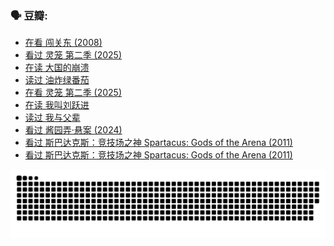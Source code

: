 
### 🗣 豆瓣:

<!-- DOUBAN-ACTIVITIES:START -->
- [在看 闯关东‎ (2008)](https://www.douban.com/doubanapp/dispatch?uri=%2Fstatus%2F6940632597%2F%3F_spm_id%3DMTM2MDY5MjM4&_i=57614896)
- [看过 灵笼 第二季‎ (2025)](https://www.douban.com/doubanapp/dispatch?uri=%2Fstatus%2F6934873885%2F%3F_spm_id%3DMTM2MDY5MjM4&_i=57614896)
- [在读 大国的崩溃](https://www.douban.com/doubanapp/dispatch?uri=%2Fstatus%2F6896407828%2F%3F_spm_id%3DMTM2MDY5MjM4&_i=57614896)
- [读过 油炸绿番茄](https://www.douban.com/doubanapp/dispatch?uri=%2Fstatus%2F6896362495%2F%3F_spm_id%3DMTM2MDY5MjM4&_i=57614896)
- [在看 灵笼 第二季‎ (2025)](https://www.douban.com/doubanapp/dispatch?uri=%2Fstatus%2F6874910908%2F%3F_spm_id%3DMTM2MDY5MjM4&_i=57614896)
- [在读 我叫刘跃进](https://www.douban.com/doubanapp/dispatch?uri=%2Fstatus%2F6861396722%2F%3F_spm_id%3DMTM2MDY5MjM4&_i=57614896)
- [读过 我与父辈](https://www.douban.com/doubanapp/dispatch?uri=%2Fstatus%2F6861392581%2F%3F_spm_id%3DMTM2MDY5MjM4&_i=57614896)
- [看过 酱园弄·悬案‎ (2024)](https://www.douban.com/doubanapp/dispatch?uri=%2Fstatus%2F6853415555%2F%3F_spm_id%3DMTM2MDY5MjM4&_i=57614896)
- [看过 斯巴达克斯：竞技场之神 Spartacus: Gods of the Arena‎ (2011)](https://www.douban.com/doubanapp/dispatch?uri=%2Fstatus%2F6846797009%2F%3F_spm_id%3DMTM2MDY5MjM4&_i=57614896)
- [看过 斯巴达克斯：竞技场之神 Spartacus: Gods of the Arena‎ (2011)](https://www.douban.com/doubanapp/dispatch?uri=%2Fstatus%2F6846768859%2F%3F_spm_id%3DMTM2MDY5MjM4&_i=57614896)
<!-- DOUBAN-ACTIVITIES:END -->


![Snake animation](https://raw.githubusercontent.com/w940853815/w940853815/output/github-contribution-grid-snake.svg)

<!--
**w940853815/w940853815** is a ✨ _special_ ✨ repository because its `README.md` (this file) appears on your GitHub profile.

Here are some ideas to get you started:

- 🔭 I’m currently working on ...
- 🌱 I’m currently learning ...
- 👯 I’m looking to collaborate on ...
- 🤔 I’m looking for help with ...
- 💬 Ask me about ...
- 📫 How to reach me: ...
- 😄 Pronouns: ...
- ⚡ Fun fact: ...
-->

